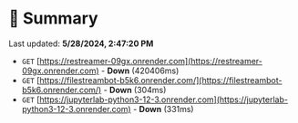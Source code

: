 # 📖 Summary
Last updated: **5/28/2024, 2:47:20 PM**

- `GET` [https://restreamer-09gx.onrender.com](https://restreamer-09gx.onrender.com) - **Down** (420406ms)
- `GET` [https://filestreambot-b5k6.onrender.com/](https://filestreambot-b5k6.onrender.com/) - **Down** (304ms)
- `GET` [https://jupyterlab-python3-12-3.onrender.com](https://jupyterlab-python3-12-3.onrender.com) - **Down** (331ms)
